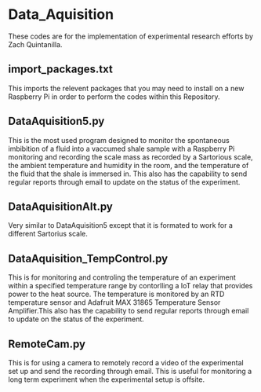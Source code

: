 # Data_Aquisition

These codes are for the implementation of experimental research efforts by Zach Quintanilla.

## import_packages.txt
This imports the relevent packages that you may need to install on a new Raspberry Pi in order to perform the codes within this Repository.

## DataAquisition5.py
This is the most used program designed to monitor the spontaneous imbibition of a fluid into a vaccumed shale sample with a Raspberry Pi monitoring and 
recording the scale mass as recorded by a Sartorious scale, the ambient temperature and humidity in the room, and the temperature of the fluid that the shale is immersed in. 
This also has the capability to send regular reports through email to update on the status of the experiment. 

## DataAquisitionAlt.py
Very similar to DataAquisition5 except that it is formated to work for a different Sartorius scale.

## DataAquisition_TempControl.py
This is for monitoring and controling the temperature of an experiment within a specified temperature range by contorlling a IoT relay that provides power to the heat source. 
The temperature is monitored by an RTD temperature sensor and Adafruit MAX 31865 Temperature Sensor Amplifier.This also has the capability to send regular reports through email 
to update on the status of the experiment. 

## RemoteCam.py
This is for using a camera to remotely record a video of the experimental set up and send the recording through email. This is useful for monitoring a long term experiment 
when the experimental setup is offsite.
